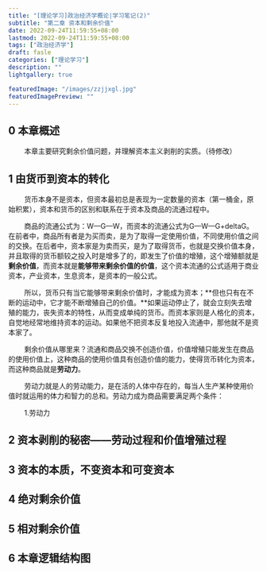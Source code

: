 ```yaml
---
title: "[理论学习]政治经济学概论|学习笔记(2)"
subtitle: "第二章 资本和剩余价值"
date: 2022-09-24T11:59:55+08:00
lastmod: 2022-09-24T11:59:55+08:00
tags: ["政治经济学"]
draft: fasle
categories: ["理论学习"]
description: ""
lightgallery: true

featuredImage: "/images/zzjjxgl.jpg"
featuredImagePreview: ""
---
```


## 0 本章概述

&emsp; &emsp;本章主要研究剩余价值问题，并理解资本主义剥削的实质。（待修改）

## 1 由货币到资本的转化

&emsp; &emsp;货币本身不是资本，但资本最初总是表现为一定数量的资本（第一桶金，原始积累），资本和货币的区别和联系在于资本及商品的流通过程中。

&emsp; &emsp;商品的流通公式为：W—G—W，而资本的流通公式为G—W—G+deltaG。在前者中，商品所有者是为买而卖，是为了取得一定使用价值，不同使用价值之间的交换。在后者中，资本家是为卖而买，是为了取得货币，也就是交换价值本身，并且取得的货币额较之投入时是增多了的，即发生了价值的增殖，这个增殖额就是**剩余价值**，而资本就是**能够带来剩余价值的价值**，这个资本流通的公式适用于商业资本，产业资本，生息资本，是资本的一般公式。

&emsp; &emsp;所以，货币只有当它能够带来剩余价值时，才能成为资本；**但也只有在不断的运动中，它才能不断增殖自己的价值。**如果运动停止了，就会立刻失去增殖的能力，丧失资本的特性，从而变成单纯的货币。而资本家则是人格化的资本，自觉地经常地维持资本的运动。如果他不把资本反复地投入流通中，那他就不是资本家了。

&emsp; &emsp;剩余价值从哪里来？流通和商品交换不创造价值，价值增殖只能发生在商品的使用价值上，这种商品的使用价值具有创造价值的能力，使得货币转化为资本，而这种商品就是**劳动力**。

&emsp; &emsp;劳动力就是人的劳动能力，是在活的人体中存在的，每当人生产某种使用价值时就运用的体力和智力的总和。劳动力成为商品需要满足两个条件：

&emsp; &emsp;1.劳动力

## 2 资本剥削的秘密——劳动过程和价值增殖过程

## 3 资本的本质，不变资本和可变资本

## 4 绝对剩余价值

## 5 相对剩余价值

## 6 本章逻辑结构图